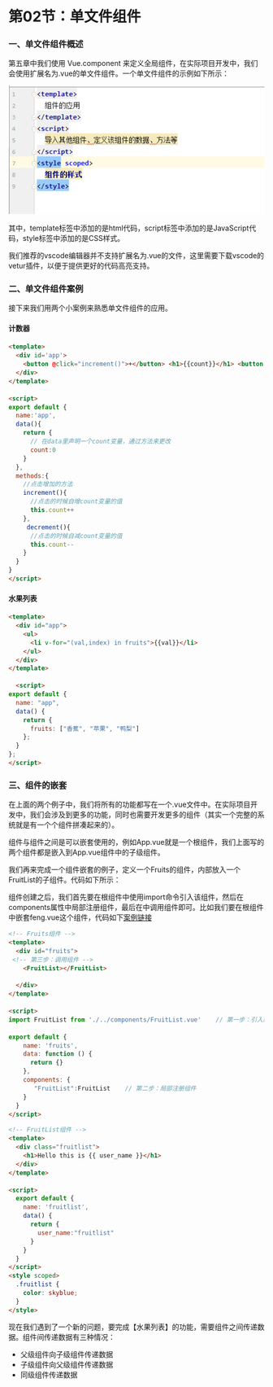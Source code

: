 # 第02节：单文件组件

### 一、单文件组件概述

第五章中我们使用 Vue.component 来定义全局组件，在实际项目开发中，我们会使用扩展名为.vue的单文件组件。一个单文件组件的示例如下所示：

![单文件组件示例图](../images/0702_single.png)

其中，template标签中添加的是html代码，script标签中添加的是JavaScript代码，style标签中添加的是CSS样式。

我们推荐的vscode编辑器并不支持扩展名为.vue的文件，这里需要下载vscode的vetur插件，以便于提供更好的代码高亮支持。

### 二、单文件组件案例

接下来我们用两个小案例来熟悉单文件组件的应用。

#### 计数器
``` html
<template>
  <div id='app'>
    <button @click="increment()">+</button> <h1>{{count}}</h1> <button @click="decrement()">-</button>
  </div>
</template>

<script>
export default {
  name:'app',
  data(){
    return {
      // 在data里声明一个count变量，通过方法来更改
      count:0
    }
  },
  methods:{
    //点击增加的方法
    increment(){
      //点击的时候自增count变量的值
      this.count++
    },
     decrement(){
      //点击的时候自减count变量的值
      this.count--
    }
  }
}
</script>
```
#### 水果列表
``` html
<template>
  <div id="app">
    <ul>
      <li v-for="(val,index) in fruits">{{val}}</li>
    </ul>
  </div>
</template> 
  
  <script>
export default {
  name: "app",
  data() {
    return {
      fruits: ["香蕉", "苹果", "鸭梨"]
    };
  }
};
</script>
```
### 三、组件的嵌套

在上面的两个例子中，我们将所有的功能都写在一个.vue文件中。在实际项目开发中，我们会涉及到更多的功能，同时也需要开发更多的组件（其实一个完整的系统就是有一个个组件拼凑起来的）。

组件与组件之间是可以嵌套使用的，例如App.vue就是一个根组件，我们上面写的两个组件都是嵌入到App.vue组件中的子级组件。

我们再来完成一个组件嵌套的例子，定义一个Fruits的组件，内部放入一个FruitList的子组件。代码如下所示：

组件创建之后，我们首先要在根组件中使用import命令引入该组件，然后在components属性中局部注册组件，最后在<template></template>中调用组件即可。比如我们要在根组件中嵌套feng.vue这个组件，代码如下[案例链接](https://github.com/xiaozhoulee/xiaozhou-examples/tree/master/07-基于Vue的web项目开发/第02节%EF%BC%9A单文件组件/组件嵌套案例
)
``` html
<!-- Fruits组件 -->
<template>
  <div id="fruits">
 <!-- 第三步：调用组件 -->
    <FruitList></FruitList>

  </div>
</template>

<script>
import FruitList from './../components/FruitList.vue'    // 第一步：引入组件

export default {
    name: 'fruits', 
    data: function () {
      return {}
    },
    components: {
       "FruitList":FruitList    // 第二步：局部注册组件
    }
  }
</script>

```

``` html
<!-- FruitList组件 -->
<template>
  <div class="fruitlist">
    <h1>Hello this is {{ user_name }}</h1>
  </div>
</template>

<script>
  export default {
    name: 'fruitlist',
    data() {
      return {
        user_name:"fruitlist"
      }
    }
  }
</script>
<style scoped>
  .fruitlist {
    color: skyblue;
  }
</style>
```

现在我们遇到了一个新的问题，要完成【水果列表】的功能，需要组件之间传递数据。组件间传递数据有三种情况：

* 父级组件向子级组件传递数据
* 子级组件向父级组件传递数据
* 同级组件传递数据
